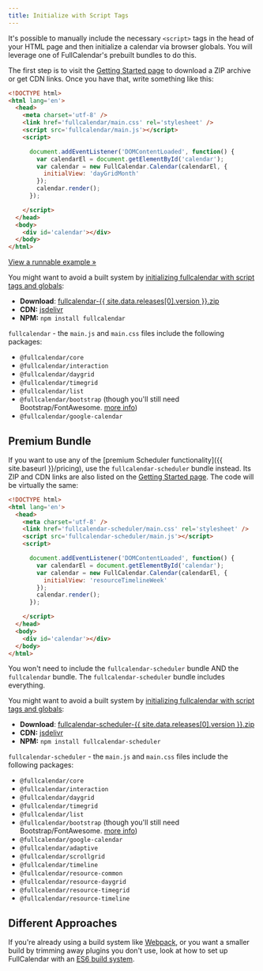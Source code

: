 ```yaml
---
title: Initialize with Script Tags
---
```


It's possible to manually include the necessary `<script>` tags in the head of your HTML page and then initialize a calendar via browser globals. You will leverage one of FullCalendar's prebuilt bundles to do this.

The first step is to visit the [Getting Started page](getting-started) to download a ZIP archive or get CDN links. Once you have that, write something like this:

```html
<!DOCTYPE html>
<html lang='en'>
  <head>
    <meta charset='utf-8' />
    <link href='fullcalendar/main.css' rel='stylesheet' />
    <script src='fullcalendar/main.js'></script>
    <script>

      document.addEventListener('DOMContentLoaded', function() {
        var calendarEl = document.getElementById('calendar');
        var calendar = new FullCalendar.Calendar(calendarEl, {
          initialView: 'dayGridMonth'
        });
        calendar.render();
      });

    </script>
  </head>
  <body>
    <div id='calendar'></div>
  </body>
</html>
```

[View a runnable example &raquo;](initialize-globals-demo)

You might want to avoid a built system by [initializing fullcalendar with script tags and globals](initialize-globals):

- **Download**: <a href='{{ site.fullcalendar_repo }}/releases/download/v{{ site.data.releases[0].version }}/fullcalendar-{{ site.data.releases[0].version }}.zip' onclick="ga('send', 'pageview', '/downloads/fullcalendar-{{ site.data.releases[0].version }}.zip')">fullcalendar-{{ site.data.releases[0].version }}.zip</a>
- **CDN:** [jsdelivr](https://www.jsdelivr.com/package/npm/fullcalendar)
- **NPM:** `npm install fullcalendar`

`fullcalendar` - the `main.js` and `main.css` files include the following packages:

- `@fullcalendar/core`
- `@fullcalendar/interaction`
- `@fullcalendar/daygrid`
- `@fullcalendar/timegrid`
- `@fullcalendar/list`
- `@fullcalendar/bootstrap` (though you'll still need Bootstrap/FontAwesome. [more info](bootstrap-theme))
- `@fullcalendar/google-calendar`


## Premium Bundle

If you want to use any of the [premium Scheduler functionality]({{ site.baseurl }}/pricing), use the `fullcalendar-scheduler` bundle instead. Its ZIP and CDN links are also listed on the [Getting Started page](getting-started). The code will be virtually the same:

```html
<!DOCTYPE html>
<html lang='en'>
  <head>
    <meta charset='utf-8' />
    <link href='fullcalendar-scheduler/main.css' rel='stylesheet' />
    <script src='fullcalendar-scheduler/main.js'></script>
    <script>

      document.addEventListener('DOMContentLoaded', function() {
        var calendarEl = document.getElementById('calendar');
        var calendar = new FullCalendar.Calendar(calendarEl, {
          initialView: 'resourceTimelineWeek'
        });
        calendar.render();
      });

    </script>
  </head>
  <body>
    <div id='calendar'></div>
  </body>
</html>
```

You won't need to include the `fullcalendar-scheduler` bundle AND the `fullcalendar` bundle. The `fullcalendar-scheduler` bundle includes everything.

You might want to avoid a built system by [initializing fullcalendar with script tags and globals](initialize-globals):

- **Download**: <a href='{{ site.fullcalendar_scheduler_repo }}/releases/download/v{{ site.data.releases[0].version }}/fullcalendar-scheduler-{{ site.data.releases[0].version }}.zip' onclick="ga('send', 'pageview', '/downloads/fullcalendar-scheduler-{{ site.data.releases[0].version }}.zip')">fullcalendar-scheduler-{{ site.data.releases[0].version }}.zip</a>
- **CDN:** [jsdelivr](https://www.jsdelivr.com/package/npm/fullcalendar-scheduler)
- **NPM:** `npm install fullcalendar-scheduler`

`fullcalendar-scheduler` - the `main.js` and `main.css` files include the following packages:

- `@fullcalendar/core`
- `@fullcalendar/interaction`
- `@fullcalendar/daygrid`
- `@fullcalendar/timegrid`
- `@fullcalendar/list`
- `@fullcalendar/bootstrap` (though you'll still need Bootstrap/FontAwesome. [more info](bootstrap-theme))
- `@fullcalendar/google-calendar`
- `@fullcalendar/adaptive`
- `@fullcalendar/scrollgrid`
- `@fullcalendar/timeline`
- `@fullcalendar/resource-common`
- `@fullcalendar/resource-daygrid`
- `@fullcalendar/resource-timegrid`
- `@fullcalendar/resource-timeline`


## Different Approaches

If you're already using a build system like [Webpack](https://webpack.js.org/), or you want a smaller build by trimming away plugins you don't use, look at how to set up FullCalendar with an [ES6 build system](initialize-es6).
